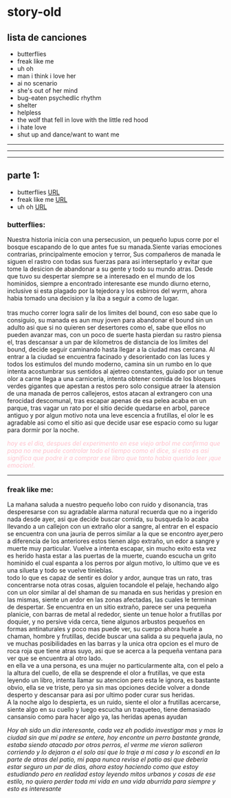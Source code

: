 # story-old


## lista de canciones 
- butterflies
- freak like me 
- uh oh 
- man i think i love her
- ai no scenario  
- she's out of her mind 
- bug-eaten psychedlic rhythm
- shelter
- helpless 
- the wolf that fell in love with the little red hood
- i hate love 
- shut up and dance/want to want me 

---
***
---

## parte 1: 
- butterflies [URL](youtube.com/watch?v=2mKoLKjsgkc)
- freak like me [URL](https://www.youtube.com/watch?v=d_ZL8pn2aUI)
- uh oh [URL](https://www.youtube.com/watch?v=2w5YNI0rW74)

### butterflies:
Nuestra historia inicia con una persecusion, un pequeño lupus corre por el bosque escapando de lo que antes fue su manada.Siente varias emociones contrarias, principalmente emocion y terror, Sus compañeros de manada le siguen el rastro con todas sus fuerzas para asi interseptarlo y evitar que tome la desicion de abandonar a su gente y todo su mundo atras. Desde que tuvo su despertar siempre se a interesado en el mundo de los hominidos, siempre a encontrado interesante ese mundo diurno eterno, inclusive si esta plagado por la tejedora y los esbirros del wyrm, ahora habia tomado una decision y la iba a seguir a como de lugar.  
<br>
tras mucho correr logra salir de los limites del bound, con eso sabe que lo consiguio, su manada es aun muy joven para abandonar el bound sin un adulto asi que si no quieren ser desertores como el, sabe que ellos no pueden avanzar mas, con un poco de suerte hasta pierdan su rastro piensa el, tras descansar a un par de kilometros de distancia de los limites del bound, decide seguir caminando hasta llegar a la ciudad mas cercana. Al entrar a la ciudad se encuentra facinado y desorientado con las luces y todos los estimulos del mundo moderno, camina sin un rumbo en lo que intenta acostumbrar sus sentidos al ajetreo constantes, guiado por un tenue olor a carne llega a una carniceria, intenta obtener comida de los bloques verdes gigantes que apestan a restos pero solo consigue atraer la atension de una manada de perros callejeros, estos atacan al extrangero con una ferocidad descomunal, tras escapar apenas de esa pelea acaba en un parque, tras vagar un rato por el sitio decide quedarse en arbol, parece antiguo y por algun motivo nota una leve escencia a frutillas, el olor le es agradable asi como el sitio asi que decide usar ese espacio como su lugar para dormir por la noche.  

*<p style="color: pink">
hoy es el dia, despues del experimento en ese viejo arbol me confirma que papa no me puede controlar todo el tiempo como el dice, si esto es asi significa que podre ir a comprar ese libro que tanto habia querido leer ¡que emocion!.*
</p>

***   

### freak like me: 
La mañana saluda a nuestro pequeño lobo con ruido y disonancia, tras desperesarse con su agradable alarma natural recuerda que no a ingerido nada desde ayer, asi que decide buscar comida, su busqueda lo acaba llevando a un callejon con un extraño olor a sangre, al entrar en el espacio se encuentra con una jauria de perros similar a la que se encontro ayer,pero a diferencia de los anteriores estos tienen algo extraño,  un edor a sangre y muerte muy particular. Vuelve a intenta escapar, sin mucho exito esta vez es herido hasta estar a las puertas de la muerte, cuando escucha un grito hominido el cual espanta a los perros por algun motivo, lo ultimo que ve es una silueta y todo se vuelve tinieblas.<br>
todo lo que es capaz de sentir es dolor y ardor, aunque tras un rato, tras concentrarse nota otras cosas, alguien tocandole el pelaje, hechando algo con un olor similar al del shaman de su manada en sus heridas y presion en las mismas, siente un ardor en las zonas afectadas, las cuales le terminan de despertar. Se encuentra en un sitio extraño, parece ser una pequeña planicie, con barras de metal al rededor, siente un tenue holor a frutillas por doquier, y no persive vida cerca, tiene algunos arbustos pequeños en formas antinaturales y poco mas puede ver, su cuerpo ahora huele a chaman, hombre y frutillas, decide buscar una salida a su pequeña jaula, no ve muchas posibilidades en las barras y la unica otra opcion es el muro de roca roja que tiene atras suyo, asi que se acerca a la pequeña ventana para ver que se encuentra al otro lado.<br>
en ella ve a una persona, es una mujer no particularmente alta, con el pelo a la altura del cuello, de ella se desprende el olor a frutillas, ve que esta leyendo un libro, intenta llamar su atencion pero esta le ignora, es bastante obvio, ella se ve triste, pero ya sin mas opciones decide volver a donde desperto y descansar para asi por ultimo poder curar sus heridas. <br> 
A la noche algo lo despierta, es un ruido, siente el olor a frutillas acercarse, siente algo en su cuello y luego escucha un traqueteo, tiene demasiado cansansio como para hacer algo ya, las heridas apenas ayudan

*Hoy ah sido un dia interesante, cada vez eh podido investigar mas y mas la ciudad sin que mi padre se entere, hoy encontre un perro bastante grande, estaba siendo atacado por otros perros, el verme me vieron salieron corriendo y lo dejaron a el solo asi que lo traje a mi casa y lo escondi en la parte de atras del patio, mi papa nunca revisa el patio asi que deberia estar seguro un par de dias, ahora estoy haciendo como que estoy estudiando pero en realidad estoy leyendo mitos urbanos y cosas de ese estilo, no quiero perder toda mi vida en una vida aburrida para siempre y esto es interesante* 

